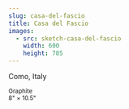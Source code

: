 ```yaml
---
slug: casa-del-fascio
title: Casa del Fascio
images:
  - src: sketch-casa-del-fascio
    width: 600
    height: 785
---
```

Como, Italy

<small>Graphite<br>8" × 10.5"</small>
